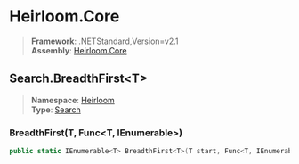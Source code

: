 # Heirloom.Core

> **Framework**: .NETStandard,Version=v2.1  
> **Assembly**: [Heirloom.Core][0]  

## Search.BreadthFirst\<T>

> **Namespace**: [Heirloom][0]  
> **Type**: [Search][1]  

### BreadthFirst<T>(T, Func<T, IEnumerable<T>>)

```cs
public static IEnumerable<T> BreadthFirst<T>(T start, Func<T, IEnumerable<T>> getSuccessors)
```

[0]: ../../../Heirloom.Core.md
[1]: ../Search.md
